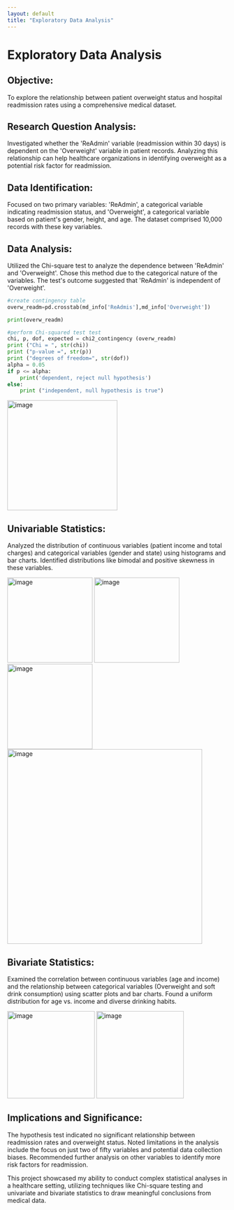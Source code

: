 ```yaml
---
layout: default
title: "Exploratory Data Analysis"
---
```

# Exploratory Data Analysis

## Objective:

To explore the relationship between patient overweight status and hospital readmission rates using a comprehensive medical dataset.

## Research Question Analysis:

Investigated whether the 'ReAdmin' variable (readmission within 30 days) is dependent on the 'Overweight' variable in patient records. Analyzing this relationship can help healthcare organizations in identifying overweight as a potential risk factor for readmission.

## Data Identification:

Focused on two primary variables: 'ReAdmin', a categorical variable indicating readmission status, and 'Overweight', a categorical variable based on patient's gender, height, and age. The dataset comprised 10,000 records with these key variables.

## Data Analysis:

Utilized the Chi-square test to analyze the dependence between 'ReAdmin' and 'Overweight'.
Chose this method due to the categorical nature of the variables.
The test's outcome suggested that 'ReAdmin' is independent of 'Overweight'.

```python
#create contingency table
overw_readm=pd.crosstab(md_info['ReAdmis'],md_info['Overweight'])

print(overw_readm)

#perform Chi-squared test test
chi, p, dof, expected = chi2_contingency (overw_readm)
print ("Chi = ", str(chi))
print ("p-value =", str(p))
print ("degrees of freedom=", str(dof))
alpha = 0.05 
if p <= alpha:
    print('dependent, reject null hypothesis')
else:
    print ("independent, null hypothesis is true")
```
<img width="252" alt="image" src="https://github.com/santiagom32/santiagom32.github.io/assets/138883598/73134325-716e-4698-9fa9-d9345b8e814f">


## Univariable Statistics:

Analyzed the distribution of continuous variables (patient income and total charges) and categorical variables (gender and state) using histograms and bar charts.
Identified distributions like bimodal and positive skewness in these variables.

<img width="195" alt="image" src="https://github.com/santiagom32/santiagom32.github.io/assets/138883598/205fa8a2-a723-483f-8c27-e354aa44af13">

<img width="195" alt="image" src="https://github.com/santiagom32/santiagom32.github.io/assets/138883598/1fbd0d16-7b69-4b3f-bb1c-2c8b505026d0">

<img width="195" alt="image" src="https://github.com/santiagom32/santiagom32.github.io/assets/138883598/6f58933c-4a5d-42c0-9aae-1d4bbc7d6eb5">

<img width="446" alt="image" src="https://github.com/santiagom32/santiagom32.github.io/assets/138883598/5ded328c-5243-4150-92f7-3bf4bc25eb3c">


## Bivariate Statistics:

Examined the correlation between continuous variables (age and income) and the relationship between categorical variables (Overweight and soft drink consumption) using scatter plots and bar charts.
Found a uniform distribution for age vs. income and diverse drinking habits.

<img width="200" alt="image" src="https://github.com/santiagom32/santiagom32.github.io/assets/138883598/4d2d666a-f28a-4290-8520-980acae8c0fd">

<img width="200" alt="image" src="https://github.com/santiagom32/santiagom32.github.io/assets/138883598/cc6bd99b-402c-446c-91c1-781aafd4c381">


## Implications and Significance:

The hypothesis test indicated no significant relationship between readmission rates and overweight status.
Noted limitations in the analysis include the focus on just two of fifty variables and potential data collection biases.
Recommended further analysis on other variables to identify more risk factors for readmission.


This project showcased my ability to conduct complex statistical analyses in a healthcare setting, utilizing techniques like Chi-square testing and univariate and bivariate statistics to draw meaningful conclusions from medical data.
